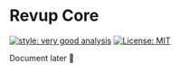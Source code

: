 # Revup Core

[![style: very good analysis][very_good_analysis_badge]][very_good_analysis_link]
[![License: MIT][license_badge]][license_link]

Document later :grimacing:

[license_badge]: https://img.shields.io/badge/license-MIT-blue.svg
[license_link]: https://opensource.org/licenses/MIT
[very_good_analysis_badge]: https://img.shields.io/badge/style-very_good_analysis-B22C89.svg
[very_good_analysis_link]: https://pub.dev/packages/very_good_analysis

